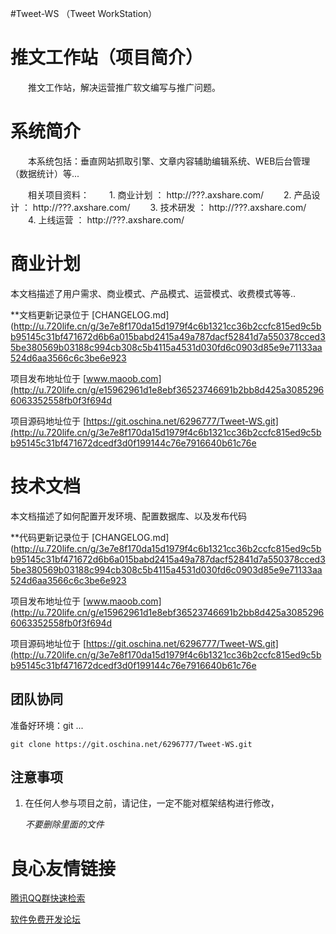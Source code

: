 #Tweet-WS （Tweet WorkStation）
  
推文工作站（项目简介）
===================================
　　推文工作站，解决运营推广软文编写与推广问题。 

# 系统简介

　　本系统包括：垂直网站抓取引擎、文章内容辅助编辑系统、WEB后台管理（数据统计）等...

　　相关项目资料： 
　　1. 商业计划 ： http://???.axshare.com/ 
　　2. 产品设计 ： http://???.axshare.com/ 
　　3. 技术研发 ： http://???.axshare.com/ 
　　4. 上线运营 ： http://???.axshare.com/  

# 商业计划

本文档描述了用户需求、商业模式、产品模式、运营模式、收费模式等等..

**文档更新记录位于 [CHANGELOG.md](http://u.720life.cn/g/3e7e8f170da15d1979f4c6b1321cc36b2ccfc815ed9c5bb95145c31bf471672d6b6a015babd2415a49a787dacf52841d7a550378cced35be380569b03188c994cb308c5b4115a4531d030fd6c0903d85e9e71133aa524d6aa3566c6c3be6e923 

项目发布地址位于 [www.maoob.com](http://u.720life.cn/g/e15962961d1e8ebf36523746691b2bb8d425a30852966063352558fb0f3f694d 

项目源码地址位于 [https://git.oschina.net/6296777/Tweet-WS.git](http://u.720life.cn/g/3e7e8f170da15d1979f4c6b1321cc36b2ccfc815ed9c5bb95145c31bf471672dcedf3d0f199144c76e7916640b61c76e 

# 技术文档

本文档描述了如何配置开发环境、配置数据库、以及发布代码

**代码更新记录位于 [CHANGELOG.md](http://u.720life.cn/g/3e7e8f170da15d1979f4c6b1321cc36b2ccfc815ed9c5bb95145c31bf471672d6b6a015babd2415a49a787dacf52841d7a550378cced35be380569b03188c994cb308c5b4115a4531d030fd6c0903d85e9e71133aa524d6aa3566c6c3be6e923 

项目发布地址位于 [www.maoob.com](http://u.720life.cn/g/e15962961d1e8ebf36523746691b2bb8d425a30852966063352558fb0f3f694d 

项目源码地址位于 [https://git.oschina.net/6296777/Tweet-WS.git](http://u.720life.cn/g/3e7e8f170da15d1979f4c6b1321cc36b2ccfc815ed9c5bb95145c31bf471672dcedf3d0f199144c76e7916640b61c76e 


## 团队协同

准备好环境：git ...

`git clone https://git.oschina.net/6296777/Tweet-WS.git`

## 注意事项
  
   1. 在任何人参与项目之前，请记住，一定不能对框架结构进行修改，
      
      *不要删除里面的文件*
 


 # 良心友情链接

[腾讯QQ群快速检索](http://u.720life.cn/s/8cf73f7c)

[软件免费开发论坛](http://u.720life.cn/s/bbb01dc0)
